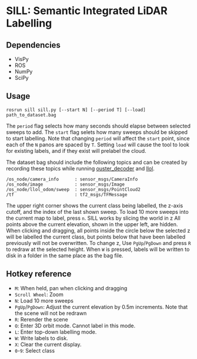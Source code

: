 # SILL: Semantic Integrated LiDAR Labelling

## Dependencies
* VisPy
* ROS
* NumPy
* SciPy

## Usage

```
rosrun sill sill.py [--start N] [--period T] [--load] path_to_dataset.bag
```
The `period` flag selects how many seconds should elapse between selected sweeps to add.
The `start` flag selets how many sweeps should be skipped to start labelling.
Note that changing `period` will affect the `start` point, since each of the `N` panos are spaced by `T`.
Setting `load` will cause the tool to look for existing labels, and if they exist will prelabel the cloud.

The dataset bag should include the following topics and can be created by recording these topics while running [ouster_decoder](https://github.com/KumarRobotics/ouster_decoder) and [llol](https://github.com/versatran01/llol).
```
/os_node/camera_info      : sensor_msgs/CameraInfo 
/os_node/image            : sensor_msgs/Image      
/os_node/llol_odom/sweep  : sensor_msgs/PointCloud2
/tf                       : tf2_msgs/TFMessage
```

The upper right corner shows the current class being labelled, the z-axis cutoff, and the index of the last shown sweep.
To load 10 more sweeps into the current map to label, press `n`.
SILL works by slicing the world in z
All points above the current elevation, shown in the upper left, are hidden.
When clicking and dragging, all points inside the circle below the selected z will be labelled the current class, but points below that have been labelled previously will not be overwritten.
To change z, Use `PgUp`/`PgDown` and press `R` to redraw at the selected height.
When `W` is pressed, labels will be written to disk in a folder in the same place as the bag file.

## Hotkey reference
- `M`: When held, pan when clicking and dragging
- `Scroll Wheel`: Zoom
- `N`: Load 10 more sweeps
- `PgUp`/`PgDown`: Adjust the current elevation by 0.5m increments.  Note that the scene will not be redrawn
- `R`: Rerender the scene
- `O`: Enter 3D orbit mode.  Cannot label in this mode.
- `L`: Enter top-down labelling mode.
- `W`: Write labels to disk.
- `X`: Clear the current display.
- `0`-`9`: Select class
